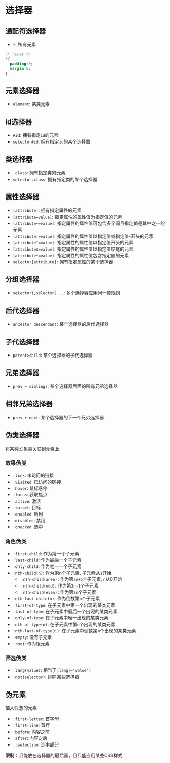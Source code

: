 # 选择器

## 通配符选择器

* `*`: 所有元素

```css
/* reset */
*{
  padding:0;
  margin:0;
}
```

## 元素选择器

* `element`: 某类元素

## id选择器

* `#id`: 拥有指定`id`的元素
* `selector#id`: 拥有指定`id`的某个选择器

## 类选择器

* `.class`: 拥有指定类的元素
* `selector.class`: 拥有指定类的某个选择器

## 属性选择器

* `[attribute]`: 拥有指定属性的元素
* `[attribute=value]`: 指定属性的属性值为指定值的元素
* `[attribute~=value]`: 指定属性的属性值可包含多个词且指定值是其中之一的元素
* `[attribute|=value]`: 指定属性的属性值以指定值或指定值-开头的元素
* `[attribute^=value]`: 指定属性的属性值以指定值开头的元素
* `[attribute$=value]`: 指定属性的属性值以指定值结尾的元素
* `[attribute*=value]`: 指定属性的属性值包含指定值的元素
* `selector[attribute]`: 拥有指定属性的某个选择器

## 分组选择器

* `selector1,selector2...`: 多个选择器应用同一套规则

## 后代选择器

* `ancestor descendant`: 某个选择器的后代选择器

## 子代选择器

* `parent>child`: 某个选择器的子代选择器

## 兄弟选择器

* `prev ~ siblings`: 某个选择器后面的所有兄弟选择器

## 相邻兄弟选择器

* `prev + next`: 某个选择器的下一个兄弟选择器

## 伪类选择器

将某种幻象类关联到元素上

### 效果伪类

* `:link`: 未访问的链接
* `:visited`: 已访问的链接
* `:hover`: 鼠标悬停
* `:focus`: 获取焦点
* `:active`: 激活
* `:target`: 目标
* `:enabled`: 启用
* `:disabled`: 禁用
* `:checked`: 选中

### 角色伪类

* `:first-child`: 作为第一个子元素
* `:last-child`: 作为最后一个子元素
* `:only-child`: 作为唯一一个子元素
* `:nth-child(n)`: 作为第n个子元素, 子元素从`1`开始
  * `:nth-child(an+b)`: 作为第`an+b`个子元素, `n`从0开始
  * `:nth-child(odd)`: 作为第`2n-1`个子元素
  * `:nth-child(even)`: 作为第`2n`个子元素
* `:nth-last-child(n)`: 作为倒数第`n`个子元素
* `:first-of-type`: 在子元素中第一个出现的某类元素
* `:last-of-type`: 在子元素中最后一个出现的某类元素
* `:only-of-type`: 在子元素中唯一出现的某类元素
* `:nth-of-type(n)`: 在子元素中第`n`个出现的某类元素
* `:nth-last-of-type(n)`: 在子元素中倒数第`n`个出现的某类元素
* `:empty`: 没有子元素
* `:root`: 作为根元素

### 筛选伪类

* `:lang(value)`: 相当于`[lang|="value"]`
* `:not(selector)`: 排除某些选择器


## 伪元素

插入假想的元素

* `:first-letter`: 首字母
* `:first-line`: 首行
* `:before`: 内容之前
* `:after`: 内容之后
* `::selection`: 选中部分

**限制**：只能放在选择器的最后面，且只能应用某些CSS样式